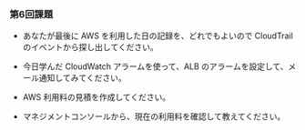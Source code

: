 ### 第6回課題

- あなたが最後に AWS を利用した日の記録を、どれでもよいので CloudTrail のイベントから探し出してください。


- 今日学んだ CloudWatch アラームを使って、ALB のアラームを設定して、メール通知してみてください。



- AWS 利用料の見積を作成してください。

- マネジメントコンソールから、現在の利用料を確認して教えてください。

